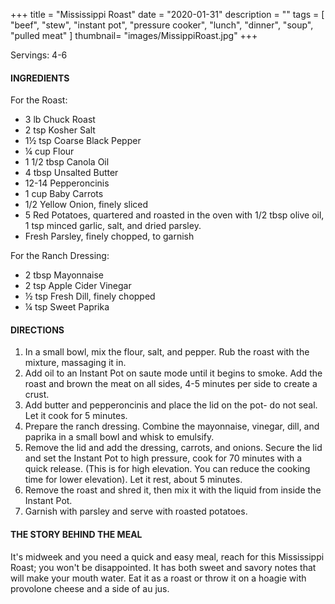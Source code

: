 +++
title = "Mississippi Roast"
date = "2020-01-31"
description = ""
tags = [
    "beef",
    "stew",
    "instant pot",
    "pressure cooker",
    "lunch",
    "dinner", 
    "soup",
    "pulled meat" 
]
thumbnail= "images/MissippiRoast.jpg"
+++

Servings: 4-6<!--more-->

#### INGREDIENTS 

For the Roast: 

* 3 lb Chuck Roast 
* 2 tsp Kosher Salt 
* 1½ tsp Coarse Black Pepper  
* ¼ cup Flour
* 1 1/2 tbsp Canola Oil 
* 4 tbsp Unsalted Butter 
* 12-14 Pepperoncinis 
* 1 cup Baby Carrots
* 1/2 Yellow Onion, finely sliced
* 5 Red Potatoes, quartered and roasted in the oven with 1/2 tbsp olive oil, 1 tsp minced garlic, salt, and dried parsley. 
* Fresh Parsley, finely chopped, to garnish

For the Ranch Dressing: 

* 2 tbsp Mayonnaise 
* 2 tsp Apple Cider Vinegar 
* ½ tsp Fresh Dill, finely chopped
* ¼ tsp Sweet Paprika 

#### DIRECTIONS 

1. In a small bowl, mix the flour, salt, and pepper. Rub the roast with the mixture, massaging it in.
2. Add oil to an Instant Pot on saute mode until it begins to smoke. Add the roast and brown the meat on all sides, 4-5 minutes per side to create a crust.
3. Add butter and pepperoncinis and place the lid on the pot- do not seal. Let it cook for 5 minutes.
4. Prepare the ranch dressing. Combine the mayonnaise, vinegar, dill, and paprika in a small bowl and whisk to emulsify.
5. Remove the lid and add the dressing, carrots, and onions. Secure the lid and set the Instant Pot to high pressure, cook for 70 minutes with a quick release. (This is for high elevation. You can reduce the cooking time for lower elevation). Let it rest, about 5 minutes.
6. Remove the roast and shred it, then mix it with the liquid from inside the Instant Pot.
7. Garnish with parsley and serve with roasted potatoes.

#### THE STORY BEHIND THE MEAL 

It's midweek and you need a quick and easy meal, reach for this Mississippi Roast; you won't be disappointed. It has both sweet and savory notes that will make your mouth water. Eat it as a roast or throw it on a hoagie with provolone cheese and a side of au jus. 

